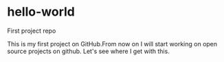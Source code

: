 # hello-world
First project repo

This is my first project on GitHub.From now on I will start working on open source projects on github.
Let's see where I get with this.
